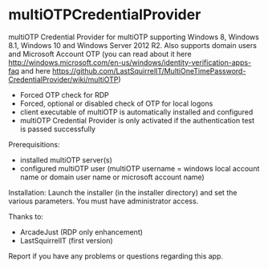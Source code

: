 # multiOTPCredentialProvider
multiOTP Credential Provider for multiOTP supporting Windows 8, Windows 8.1, Windows 10 and Windows Server 2012 R2. Also supports domain users and Microsoft Account OTP (you can read about it here http://windows.microsoft.com/en-us/windows/identity-verification-apps-faq and here https://github.com/LastSquirrelIT/MultiOneTimePassword-CredentialProvider/wiki/multiOTP)
- Forced OTP check for RDP
- Forced, optional or disabled check of OTP for local logons
- client executable of multiOTP is automatically installed and configured
- multiOTP Credential Provider is only activated if the authentication test is passed successfully

Prerequisitions:
- installed multiOTP server(s)
- configured multiOTP user (multiOTP username = windows local account name or domain user name or microsoft account name)

Installation:
Launch the installer (in the installer directory) and set the various parameters. You must have administrator access.

Thanks to:
- ArcadeJust (RDP only enhancement)
- LastSquirrelIT (first version)

Report if you have any problems or questions regarding this app.
